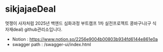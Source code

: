 # sikjajaeDeal
멋쟁이 사자처럼 2025년 백엔드 심화과정 부트캠프 1차 실전프로젝트 콩바구니(구 식자재deal) github관리소입니다.
- Notion : https://www.notion.so/2256e9004b00803b934fd6144e861e0a
- swagger path : /swagger-ui/index.html
